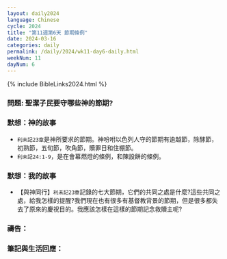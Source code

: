 ```yaml
---
layout: daily2024
language: Chinese
cycle: 2024
title: "第11週第6天 節期條例"
date: 2024-03-16
categories: daily
permalink: /daily/2024/wk11-day6-daily.html
weekNum: 11
dayNum: 6
---
```

{% include BibleLinks2024.html %}

### 問題: 聖潔子民要守哪些神的節期?

### 默想：神的故事 

+ `利未記23章`是神所要求的節期。神吩咐以色列人守的節期有逾越節，除酵節，初熟節，五旬節，吹角節，贖罪日和住棚節。
+ `利未記24:1-9`，是在會幕燃燈的條例，和陳設餅的條例。

### 默想：我的故事 

+ 【與神同行】`利未記23章`記錄的七大節期，它們的共同之處是什麼?這些共同之處，給我怎樣的提醒?我們現在也有很多有基督教背景的節期，但是很多都失去了原來的慶祝目的。我應該怎樣在這樣的節期記念救贖主呢?

### 禱告：

### 筆記與生活回應：


